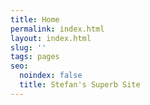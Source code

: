 ```yaml
---
title: Home
permalink: index.html
layout: index.html
slug: ''
tags: pages
seo:
  noindex: false
  title: Stefan's Superb Site
---
```



